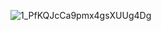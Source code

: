 ![1_PfKQJcCa9pmx4gsXUUg4Dg](https://github.com/SuperWhiteApple/SuperWhiteApple/assets/145817202/29d2fa9a-989c-43cf-b767-0aec298eb665)
